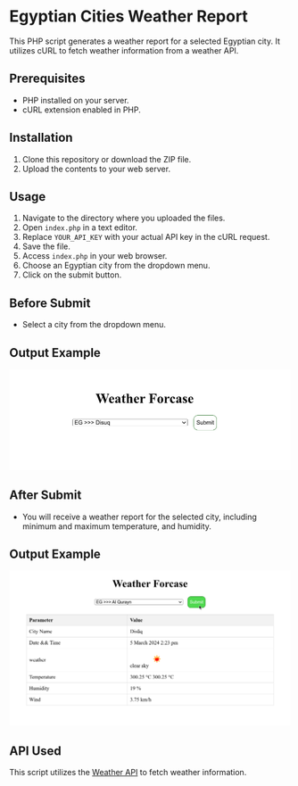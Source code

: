 # Egyptian Cities Weather Report

This PHP script generates a weather report for a selected Egyptian city. It utilizes cURL to fetch weather information from a weather API.

## Prerequisites

- PHP installed on your server.
- cURL extension enabled in PHP.

## Installation

1. Clone this repository or download the ZIP file.
2. Upload the contents to your web server.

## Usage

1. Navigate to the directory where you uploaded the files.
2. Open `index.php` in a text editor.
3. Replace `YOUR_API_KEY` with your actual API key in the cURL request.
4. Save the file.
5. Access `index.php` in your web browser.
6. Choose an Egyptian city from the dropdown menu.
7. Click on the submit button.

## Before Submit

- Select a city from the dropdown menu.
## Output Example

![Weather Report Example](./images/before.png)

## After Submit

- You will receive a weather report for the selected city, including minimum and maximum temperature, and humidity.
## Output Example

![Weather Report Example](./images/after.png)

## API Used

This script utilizes the [Weather API](https://example.com/api/docs) to fetch weather information.


